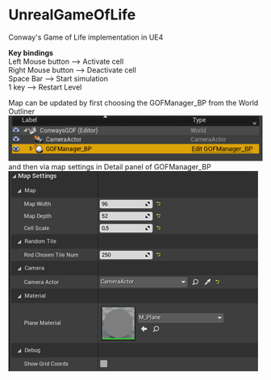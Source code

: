 # UnrealGameOfLife
 Conway's Game of Life implementation in UE4

<b>Key bindings</b> <br>
Left Mouse button --> Activate cell <br>
Right Mouse button --> Deactivate cell <br>
Space Bar --> Start simulation <br>
1 key --> Restart Level <br>

Map can be updated by first choosing the GOFManager_BP from the World Outliner
![](https://github.com/Vergillus/UnrealGameOfLife/blob/main/Screenshots/SS2.png) <br>
and then via map settings in Detail panel of GOFManager_BP <br>
![](https://github.com/Vergillus/UnrealGameOfLife/blob/main/Screenshots/SS1.png)
